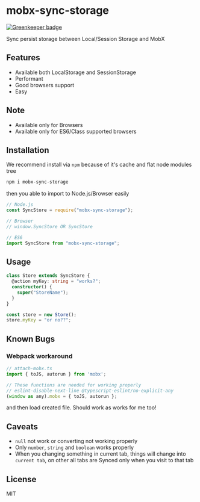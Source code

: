 # mobx-sync-storage

[![Greenkeeper badge](https://badges.greenkeeper.io/dalisoft/mobx-sync-storage.svg)](https://greenkeeper.io/)

Sync persist storage between Local/Session Storage and MobX

## Features

- Available both LocalStorage and SessionStorage
- Performant
- Good browsers support
- Easy

## Note

- Available only for Browsers
- Available only for ES6/Class supported browsers

## Installation

We recommend install via `npm` because of it's cache and flat node modules tree

```bash
npm i mobx-sync-storage
```

then you able to import to Node.js/Browser easily

```js
// Node.js
const SyncStore = require("mobx-sync-storage");

// Browser
// window.SyncStore OR SyncStore

// ES6
import SyncStore from "mobx-sync-storage";
```

## Usage

```ts
class Store extends SyncStore {
  @action myKey: string = "works?";
  constructor() {
    super("StoreName");
  }
}

const store = new Store();
store.myKey = "or no??";
```

## Known Bugs

### Webpack workaround

```js
// attach-mobx.ts
import { toJS, autorun } from 'mobx';

// These functions are needed for working properly
// eslint-disable-next-line @typescript-eslint/no-explicit-any
(window as any).mobx = { toJS, autorun };
```

and then load created file. Should work as works for me too!

## Caveats

- `null` not work or converting not working properly
- Only `number`, `string` and `boolean` works properly
- When you changing something in current tab, things will change into `current tab`, on other all tabs are Synced only when you visit to that tab

## License

MIT
